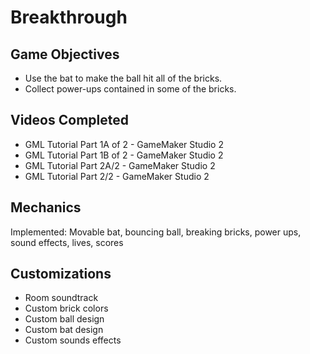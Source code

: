 # Breakthrough

Game Objectives
-----------------
- Use the bat to make the ball hit all of the bricks. 
- Collect power-ups contained in some of the bricks.

Videos Completed
-----------------
- GML Tutorial Part 1A of 2 - GameMaker Studio 2
- GML Tutorial Part 1B of 2 - GameMaker Studio 2
- GML Tutorial Part 2A/2 - GameMaker Studio 2
- GML Tutorial Part 2/2 - GameMaker Studio 2

Mechanics
-----------------
Implemented: Movable bat, bouncing ball, breaking bricks, power ups, sound effects, lives, scores

Customizations
-----------------
- Room soundtrack
- Custom brick colors 
- Custom ball design
- Custom bat design
- Custom sounds effects

